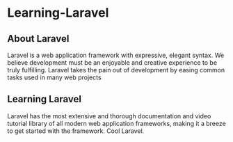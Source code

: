 # Learning-Laravel

## About Laravel

Laravel is a web application framework with expressive, elegant syntax. We believe development must be an enjoyable and creative experience to be truly fulfilling. Laravel takes the pain out of development by easing common tasks used in many web projects

## Learning Laravel

Laravel has the most extensive and thorough documentation and video tutorial library of all modern web application frameworks, making it a breeze to get started with the framework.
Cool Laravel.
